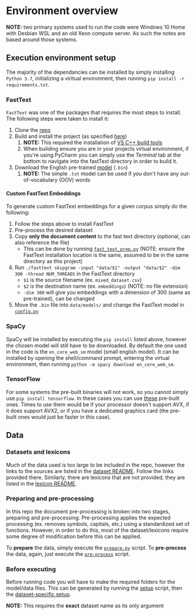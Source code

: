 # Environment overview


**NOTE:** two primary systems used to run the code were Windows 10 Home with Desbian WSL and an old Xeon compute server.
As such the notes are based around those systems.

## Execution environment setup

The majority of the dependancies can be installed by simply installing `Python 3.7`, 
initializing a viritual environment, then running `pip install -r requirements.txt`.


### FastText

`FastText` was one of the packages that requires the most steps to install.
The following steps were taken to install it:

1. Clone the [repo](https://github.com/facebookresearch/fastText)
2. Build and install the project (as specified [here](https://github.com/facebookresearch/fastText/tree/master/python))
    1. **NOTE:** This required the installation of [VS C++ build tools](https://visualstudio.microsoft.com/downloads/#build-tools-for-visual-studio-2017)
    2. When building ensure you are in your projects virtual environment, if you're using PyCharm you can simply use the 
    *Terminal* tab at the bottom to navigate into the fastText directory in order to build it.
3. Download the English pre-trained [model](https://fasttext.cc/docs/en/crawl-vectors.html) (`.bin`)
    1. **NOTE:** The simple `.txt` model can be used if you don't have any out-of-vocabulary (OOV) words

#### Custom FastText Embeddings

To generate custom FastText embeddings for a given corpus simply do the following:

1. Follow the steps above to install FastText
2. Pre-process the desired dataset
3. Copy **only the document content** to the fast text directory (optional, can also reference the file)
    * This can be done by running [`fast_text_prep.py`](../execution/pre_train/export_for_fast_text_training.py) 
    (NOTE: ensure the FastText installation location is the same, assumed to be in the same directory as this project)
4. Run `./fasttext skipgram -input "data/$1" -output "data/$2" -dim 300 -thread NUM_THREADS` in the FastText directory
    * `$1` is the source filename (ex. `mixed_dataset.csv`)
    * `$2` is the destination name (ex. `embeddings`) (NOTE: no file extension)
    * `-dim 300` will give you embeddings with a dimension of 300 (same as pre-trained), can be changed
4. Move the `.bin` file into `data/models/` and change the FastText model in [`config.py`](../config.py)
    
### SpaCy

SpaCy will be installed by executing the `pip install` listed above, however the chosen model will still have to be downloaded.
By default the one used in the code is the `en_core_web_sm` model (small english model).
It can be installed by opening the shell/command prompt, entering the virtual environment, then running `python -m spacy download en_core_web_sm`.

### TensorFlow

For some systems the pre-built binaries will not work, so you cannot simply use `pip install tensorflow`.
In these cases you can use [these](https://github.com/fo40225/tensorflow-windows-wheel) pre-built ones. 
Times to use them would be if your processor doesn't support AVX, if it does support AVX2, or if you have a dedicated 
graphics card (the pre-built ones would just be faster in this case).

## Data

### Datasets and lexicons

Much of the data used is too large to be included in the repo, however the links to the sources are listed in the 
[dataset README](../data/datasets/README.md). Follow the links provided there. Similarly, there are lexicons that are 
not provided, they are listed in the [lexicon README](../data/lexicons/README.md).

### Preparing and pre-processing

In this repo the document pre-processing is broken into two stages, preparing and pre-processing.
Pre-processing applies the expected processing (ex. removes symbols, capitals, etc.) using a standardized set of functions.
However, in order to do this, most of the dataset/lexicons require some degree of modification before this can be applied.

To **prepare** the data, simply execute the [`prepare.py`](../execution/pre_processing/prepare.py) script.
To **pre-process** the data, again, just execute the [`pre-process`](../execution/pre_processing/pre_process.py) script.

### Before executing

Before running code you will have to make the required folders for the model/data files.
This can be generated by running the [setup](data/setup.sh) script, 
then the [dataset-specific setup](utilities/scripts/prep_dataset_run.sh).

**NOTE:** This requires the **exact** dataset name as its only argument

